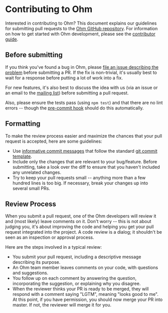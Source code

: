 # Contributing to Ohm

Interested in contributing to Ohm? This document explains our guidelines for
submitting pull requests to the [Ohm GitHub repository](https://github.com/cdglabs/ohm).
For information on how to get started with Ohm development, please see the
[contributor guide](doc/contributor-guide.md).

## Before submitting

If you think you've found a bug in Ohm, please [file an issue describing the problem](https://github.com/cdglabs/ohm/issues)
before submitting a PR. If the fix is non-trivial, it's usually best to wait
for a response before putting a lot of work into a fix.

For new features, it's also best to discuss the idea with us (via an issue or
an email to the [mailing list](https://groups.google.com/a/ycr.org/forum/#!forum/ohm)) before submitting a pull request.

Also, please ensure the tests pass (using `npm test`) and that there are no
lint errors -- though the [pre-commit hook](doc/contributor-guide.md#pre-commit-checks)
should do this automatically.

## Formatting

To make the review process easier and maximize the chances that your pull
request is accepted, here are some guidelines:

- Use [informative commit messages](http://chris.beams.io/posts/git-commit/)
  that follow the standard [git commit template](http://tbaggery.com/2008/04/19/a-note-about-git-commit-messages.html).
- Include only the changes that are relevant to your bug/feature. Before
  submitting, take a look over the diff to ensure that you haven't included
  any unrelated changes.
- Try to keep your pull requests small -- anything more than a few hundred lines
  is too big. If necessary, break your changes up into several small PRs.

## Review Process

When you submit a pull request, one of the Ohm developers will review it and
(most likely) leave comments on it. Don't worry -- this is not about judging
you, it's about improving the code and helping you get your pull request
integrated into the project. A code review is a dialog; it shouldn't be seen
as an inspection or approval process.

Here are the steps involved in a typical review:

- You submit your pull request, including a descriptive message describing
  its purpose.
- An Ohm team member leaves comments on your code, with questions and
  suggestions.
- You follow up on each comment by answering the question, incorporating the
  suggestion, or explaining why you disagree.
- When the reviewer thinks your PR is ready to be merged, they will respond
  with a comment saying "LGTM", meaning "looks good to me". At this point, if
  you have permission, you should now merge your PR into master. If not, the
  reviewer will merge it for you.
